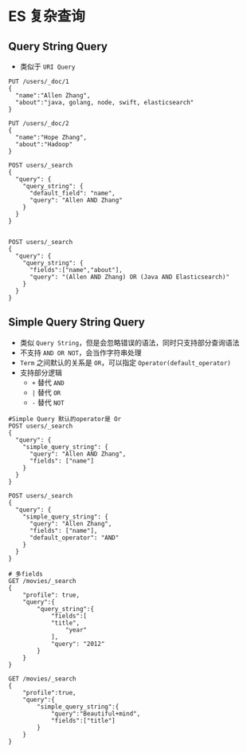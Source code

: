 # ES 复杂查询

## Query String Query

- 类似于 `URI Query`

```curl
PUT /users/_doc/1
{
  "name":"Allen Zhang",
  "about":"java, golang, node, swift, elasticsearch"
}

PUT /users/_doc/2
{
  "name":"Hope Zhang",
  "about":"Hadoop"
}

POST users/_search
{
  "query": {
    "query_string": {
      "default_field": "name",
      "query": "Allen AND Zhang"
    }
  }
}


POST users/_search
{
  "query": {
    "query_string": {
      "fields":["name","about"],
      "query": "(Allen AND Zhang) OR (Java AND Elasticsearch)"
    }
  }
}

```

## Simple Query String Query

- 类似 `Query String`，但是会忽略错误的语法，同时只支持部分查询语法
- 不支持 `AND OR NOT`，会当作字符串处理
- `Term` 之间默认的关系是 `OR`，可以指定 `Operator(default_operator)`
- 支持部分逻辑
  - `+` 替代 `AND`
  - `|` 替代 `OR`
  - `-` 替代 `NOT`

```curl
#Simple Query 默认的operator是 Or
POST users/_search
{
  "query": {
    "simple_query_string": {
      "query": "Allen AND Zhang",
      "fields": ["name"]
    }
  }
}

POST users/_search
{
  "query": {
    "simple_query_string": {
      "query": "Allen Zhang",
      "fields": ["name"],
      "default_operator": "AND"
    }
  }
}

# 多fields
GET /movies/_search
{
    "profile": true,
    "query":{
        "query_string":{
            "fields":[
            "title",
                "year"
            ],
            "query": "2012"
        }
    }
}

GET /movies/_search
{
    "profile":true,
    "query":{
        "simple_query_string":{
            "query":"Beautiful+mind",
            "fields":["title"]
        }
    }
}

```
